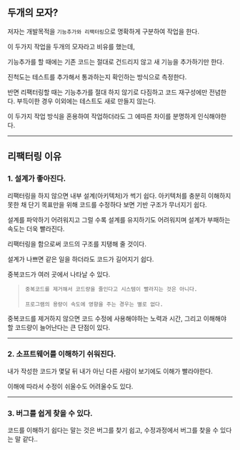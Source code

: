 ## 두개의 모자?

저자는 개발목적을 `기능추가와 리팩터링`으로 명확하게 구분하여 작업을 한다.

이 두가지 작업을 두개의 모자라고 비유를 했는데,

기능추가를 할 때에는 기존 코드는 절대로 건드리지 않고 새 기능을 추가하기만 한다.

진척도는 테스트를 추가해서 통과하는지 확인하는 방식으로 측정한다.

반면 리팩터링할 때는 기능추가를 절대 하지 않기로 다짐하고 코드 재구성에만 전념한다. 부득이한 경우 이외에는 테스트도 새로 만들지 않는다.

이 두가지 작업 방식을 혼용하여 작업하더라도 그 에따른 차이를 분명하게 인식해야한다.

---

## 리팩터링 이유

### 1. 설계가 좋아진다.

리팩터링을 하지 않으면 내부 설계(아키텍처)가 썩기 쉽다. 아키텍처를 충분히 이해하지 못한 채 단기 목표만을 위해 코드를 수정하다 보면 기반 구조가 무너지기 쉽다.

설계를 파악하기 어려워지고 그럴 수록 설계를 유지하기도 어려워지며 설계가 부패하는 속도는 더욱 빨라진다.

리팩터링을 함으로써 코드의 구조를 지탱해 줄 것이다.

설계가 나쁘면 같은 일을 하더라도 코드가 길어지기 쉽다.

중복코드가 여러 곳에서 나타날 수 있다.

> `중복코드를 제거해서 코드량을 줄인다고 시스템이 빨라지는 것은 아니다.` <br/><br/>`프로그램의 용량이 속도에 영향을 주는 경우는 별로 없다.`

중복코드를 제거하지 않으면 코드 수정에 사용해야하는 노력과 시간, 그리고 이해해야 할 코드량이 늘어난다는 큰 단점이 있다.

---

### 2. 소프트웨어를 이해하기 쉬워진다.

내가 작성한 코드가 몇달 뒤 내가 아닌 다른 사람이 보기에도 이해가 빨라야한다.

이해에 따라서 수정이 쉬울수도 어려울수도 있다.

---

### 3. 버그를 쉽게 찾을 수 있다.

코드를 이해하기 쉽다는 말는 것은 버그를 찾기 쉽고, 수정과정에서 버그를 찾을 수 있다는 말 같다..
